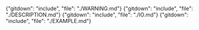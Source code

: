 {"gitdown": "include", "file": "./WARNING.md"}
{"gitdown": "include", "file": "./DESCRIPTION.md"}
{"gitdown": "include", "file": "./IO.md"}
{"gitdown": "include", "file": "./EXAMPLE.md"}
